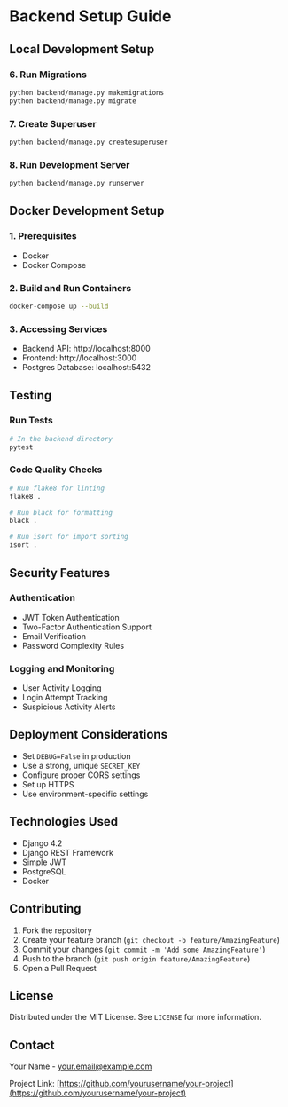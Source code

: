 # Backend Setup Guide

## Local Development Setup

### 6. Run Migrations
```bash
python backend/manage.py makemigrations
python backend/manage.py migrate
```

### 7. Create Superuser
```bash
python backend/manage.py createsuperuser
```

### 8. Run Development Server
```bash
python backend/manage.py runserver
```

## Docker Development Setup

### 1. Prerequisites
- Docker
- Docker Compose

### 2. Build and Run Containers
```bash
docker-compose up --build
```

### 3. Accessing Services
- Backend API: http://localhost:8000
- Frontend: http://localhost:3000
- Postgres Database: localhost:5432

## Testing

### Run Tests
```bash
# In the backend directory
pytest
```

### Code Quality Checks
```bash
# Run flake8 for linting
flake8 .

# Run black for formatting
black .

# Run isort for import sorting
isort .
```

## Security Features

### Authentication
- JWT Token Authentication
- Two-Factor Authentication Support
- Email Verification
- Password Complexity Rules

### Logging and Monitoring
- User Activity Logging
- Login Attempt Tracking
- Suspicious Activity Alerts

## Deployment Considerations
- Set `DEBUG=False` in production
- Use a strong, unique `SECRET_KEY`
- Configure proper CORS settings
- Set up HTTPS
- Use environment-specific settings

## Technologies Used
- Django 4.2
- Django REST Framework
- Simple JWT
- PostgreSQL
- Docker

## Contributing
1. Fork the repository
2. Create your feature branch (`git checkout -b feature/AmazingFeature`)
3. Commit your changes (`git commit -m 'Add some AmazingFeature'`)
4. Push to the branch (`git push origin feature/AmazingFeature`)
5. Open a Pull Request

## License
Distributed under the MIT License. See `LICENSE` for more information.

## Contact
Your Name - your.email@example.com

Project Link: [https://github.com/yourusername/your-project](https://github.com/yourusername/your-project)